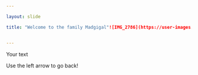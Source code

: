 ```yaml
---

layout: slide

title: "Welcome to the family Madgigal"![IMG_2786](https://user-images.githubusercontent.com/45045740/153013890-97c3847d-a68f-447f-97a8-234bf35dfe4d.JPG)


---
```


Your text

Use the left arrow to go back!
